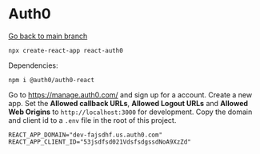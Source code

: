 # Auth0

[Go back to main branch](https://github.com/pranabdas/react-learning/tree/main)

```console
npx create-react-app react-auth0
```

Dependencies:
```console
npm i @auth0/auth0-react
```

Go to <https://manage.auth0.com/> and sign up for a account. Create a new app.
Set the **Allowed callback URLs**, **Allowed Logout URLs** and **Allowed Web
Origins** to `http://localhost:3000` for development. Copy the domain and
client id to a `.env` file in the root of this project.

```
REACT_APP_DOMAIN="dev-fajsdhf.us.auth0.com"
REACT_APP_CLIENT_ID="53jsdfsd021VdsfsdgssdNoA9XzZd"
```
